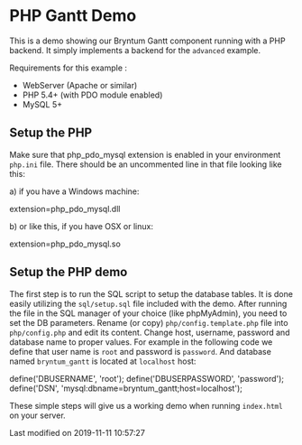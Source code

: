 # PHP Gantt Demo

This is a demo showing our Bryntum Gantt component running with a PHP backend. It simply implements a backend for the `advanced` example.

Requirements for this example :
- WebServer (Apache or similar)
- PHP 5.4+ (with PDO module enabled)
- MySQL 5+

## Setup the PHP

Make sure that php_pdo_mysql extension is enabled in your environment `php.ini` file.
There should be an uncommented line in that file looking like this:

a) if you have a Windows machine:

extension=php_pdo_mysql.dll

b) or like this, if you have OSX or linux:

extension=php_pdo_mysql.so

## Setup the PHP demo

The first step is to run the SQL script to setup the database tables. It is done easily utilizing the `sql/setup.sql` file included with the demo. After running
the file in the SQL manager of your choice (like phpMyAdmin), you need to set the DB parameters. Rename (or copy) `php/config.template.php` file into `php/config.php` and edit its content.
Change host, username, password and database name to proper values. For example in the following code we define that user name is `root` and password is `password`. And database named `bryntum_gantt` is located at `localhost` host:

define('DBUSERNAME', 'root');
define('DBUSERPASSWORD', 'password');
define('DSN', 'mysql:dbname=bryntum_gantt;host=localhost');

These simple steps will give us a working demo when running `index.html` on your server.


<p class="last-modified">Last modified on 2019-11-11 10:57:27</p>